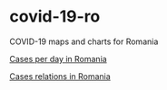 # covid-19-ro

COVID-19 maps and charts for Romania

[Cases per day in Romania](https://alexaac.github.io/covid-19-ro/cases_per_day)

[Cases relations in Romania](https://alexaac.github.io/covid-19-ro/cases_relations)

